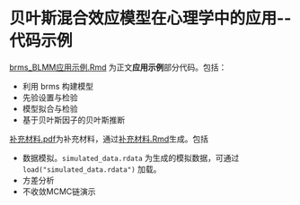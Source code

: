 # 贝叶斯混合效应模型在心理学中的应用--代码示例

[brms_BLMM应用示例.Rmd](./brms_BLMM应用示例.Rmd) 为正文**应用示例**部分代码。包括：
- 利用 brms 构建模型
- 先验设置与检验
- 模型拟合与检验
- 基于贝叶斯因子的贝叶斯推断

[补充材料.pdf](./补充材料.pdf)为补充材料，通过[补充材料.Rmd](./补充材料.Rmd)生成。包括
- 数据模拟。`simulated_data.rdata` 为生成的模拟数据，可通过 `load("simulated_data.rdata")` 加载。
- 方差分析
- 不收敛MCMC链演示

